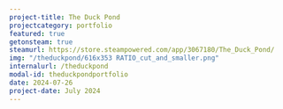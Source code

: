```yaml
---
project-title: The Duck Pond
projectcategory: portfolio
featured: true
getonsteam: true
steamurl: https://store.steampowered.com/app/3067180/The_Duck_Pond/
img: "/theduckpond/616x353 RATIO_cut_and_smaller.png"
internalurl: /theduckpond
modal-id: theduckpondportfolio
date: 2024-07-26
project-date: July 2024
---
```


